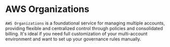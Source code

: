 # AWS Organizations

`AWS Organizations` is a foundational service for managing multiple accounts, providing flexible and centralized control through policies and consolidated billing. It's ideal if you need full customization of your multi-account environment and want to set up your governance rules manually.

